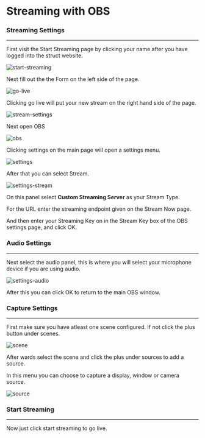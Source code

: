 # Streaming with OBS

### Streaming Settings
---
First visit the Start Streaming page by clicking your name after you have logged into the struct website. 

![start-streaming](/js/app/help/how-to-obs/start_streaming.png)

Next fill out the the Form on the left side of the page.

![go-live](/js/app/help/how-to-obs/go_live.png)


Clicking go live will put your new stream on the right hand side of the page.

![stream-settings](/js/app/help/how-to-obs/stream_settings.png)

Next open OBS

![obs](/js/app/help/how-to-obs/open_obs.png)

Clicking settings on the main page will open a settings menu.

![settings](/js/app/help/how-to-obs/settings.png)

After that you can select Stream.

![settings-stream](/js/app/help/how-to-obs/obs_stream_settings.png)

On this panel select **Custom Streaming Server** as your Stream Type.

For the URL enter the streaming endpoint given on the Stream Now page.

And then enter your Streaming Key on in the Stream Key box of the OBS settings page, and click OK.


### Audio Settings
---

Next select the audio panel, this is where you will select your microphone device if you are using audio.

![settings-audio](/js/app/help/how-to-obs/obs_audio.png)

After this you can click OK to return to the main OBS window.

### Capture Settings
---

First make sure you have atleast one scene configured. If not click the plus button under scenes.

![scene](/js/app/help/how-to-obs/scenes.png)

After wards select the scene and click the plus under sources to add a source.

In this menu you can choose to capture a display, window or camera source.

![source](/js/app/help/how-to-obs/sources.png)

### Start Streaming
---
Now just click start streaming to go live.